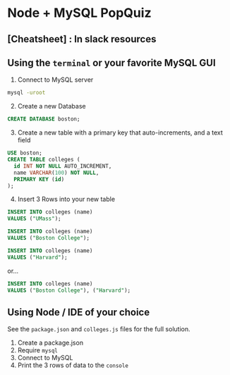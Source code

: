 # Node + MySQL PopQuiz

## [Cheatsheet] : In slack resources

## Using the `terminal` or your favorite MySQL GUI

1. Connect to MySQL server

```bash
mysql -uroot
```

2. Create a new Database

```sql
CREATE DATABASE boston;
```

3. Create a new table with a primary key that auto-increments, and a text field

```sql
USE boston;
CREATE TABLE colleges (
  id INT NOT NULL AUTO_INCREMENT,
  name VARCHAR(100) NOT NULL,
  PRIMARY KEY (id)
);
```

4. Insert 3 Rows into your new table

```sql
INSERT INTO colleges (name)
VALUES ("UMass");

INSERT INTO colleges (name)
VALUES ("Boston College");

INSERT INTO colleges (name)
VALUES ("Harvard");
```

or...

```sql
INSERT INTO colleges (name)
VALUES ("Boston College"), ("Harvard");
```

## Using Node / IDE of your choice

See the `package.json` and `colleges.js` files for the full solution.

1. Create a package.json
2. Require `mysql`
3. Connect to MySQL
4. Print the 3 rows of data to the `console`
